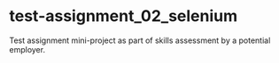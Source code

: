 # test-assignment_02_selenium
Test assignment mini-project as part of skills assessment by a potential employer.


